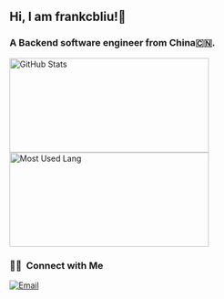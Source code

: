 <!--
**frankcbliu/frankcbliu** is a ✨ _special_ ✨ repository because its `README.md` (this file) appears on your GitHub profile.

Here are some ideas to get you started:

- 🔭 I’m currently working on ...
- 🌱 I’m currently learning ...
- 👯 I’m looking to collaborate on ...
- 🤔 I’m looking for help with ...
- 💬 Ask me about ...
- 📫 How to reach me: ...
- 😄 Pronouns: ...
- ⚡ Fun fact: ...
-->

## Hi, I am frankcbliu!👋

### A Backend software engineer from China🇨🇳.

<img width="350px" height="165px" alt="GitHub Stats" src="https://github-readme-stats.vercel.app/api?username=frankcbliu&count_private=true&show_icons=true"/>


<img width="350px" height="165px" alt="Most Used Lang" src="https://github-readme-stats.vercel.app/api/top-langs/?username=frankcbliu&layout=compact"/>

### 🤝🏻 &nbsp;Connect with Me
<a href="mailto:641259875@qq.com"><img alt="Email" src="https://img.shields.io/badge/Email-641259875@qq.com-blue?style=flat-square&logo=gmail"></a>
